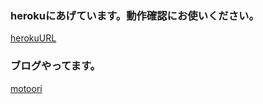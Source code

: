 ### herokuにあげています。動作確認にお使いください。
[herokuURL](https://mogataro-nuxt-sample-app.herokuapp.com/)

### ブログやってます。
[motoori](https://mogataro.com/motoori)